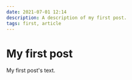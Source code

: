 ```yaml
---
date: 2021-07-01 12:14
description: A description of my first post.
tags: first, article
---
```

# My first post

My first post's text.
